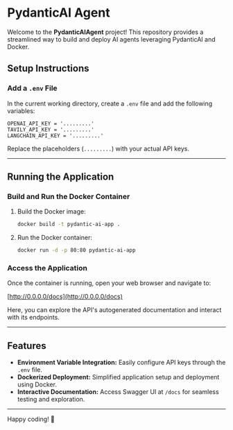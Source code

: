 # PydanticAI Agent

Welcome to the **PydanticAIAgent** project! This repository provides a streamlined way to build and deploy AI agents leveraging PydanticAI and Docker.

## Setup Instructions

### Add a `.env` File

In the current working directory, create a `.env` file and add the following variables:

```plaintext
OPENAI_API_KEY = '.........'
TAVILY_API_KEY = '.........'
LANGCHAIN_API_KEY = '.........'
```

Replace the placeholders (`.........`) with your actual API keys.

---

## Running the Application

### Build and Run the Docker Container

1. Build the Docker image:
   ```bash
   docker build -t pydantic-ai-app .
   ```

2. Run the Docker container:
   ```bash
   docker run -d -p 80:80 pydantic-ai-app
   ```

### Access the Application

Once the container is running, open your web browser and navigate to:

[http://0.0.0.0/docs](http://0.0.0.0/docs)

Here, you can explore the API's autogenerated documentation and interact with its endpoints.

---

## Features

- **Environment Variable Integration:** Easily configure API keys through the `.env` file.
- **Dockerized Deployment:** Simplified application setup and deployment using Docker.
- **Interactive Documentation:** Access Swagger UI at `/docs` for seamless testing and exploration.

---

Happy coding! 🎉

